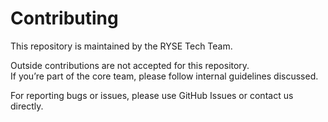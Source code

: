 # Contributing

This repository is maintained by the RYSE Tech Team.

Outside contributions are not accepted for this repository.  
If you’re part of the core team, please follow internal guidelines discussed.

For reporting bugs or issues, please use GitHub Issues or contact us directly.
